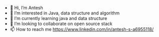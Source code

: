 - 👋 Hi, I’m Antesh
- 👀 I’m interested in Java, data structure and algorithm
- 🌱 I’m currently learning java and data structure
- 💞️ I’m looking to collaborate on open source stack
- 📫 How to reach me https://www.linkedin.com/in/antesh-s-a6955118/

<!---
MissionJava/MissionJava is a ✨ special ✨ repository because its `README.md` (this file) appears on your GitHub profile.
You can click the Preview link to take a look at your changes.
--->

